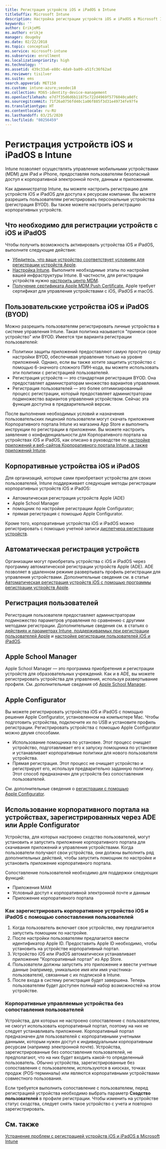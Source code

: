 ```yaml
---
title: Регистрация устройств iOS и iPadOS в Intune
titleSuffix: Microsoft Intune
description: Настройка регистрации устройств iOS и iPadOS в Microsoft Intune.
keywords: ''
author: ErikjeMS
ms.author: erikje
manager: dougeby
ms.date: 02/22/2018
ms.topic: conceptual
ms.service: microsoft-intune
ms.subservice: enrollment
ms.localizationpriority: high
ms.technology: ''
ms.assetid: 439c33a6-e80c-4da9-ba09-a51fc36f62ad
ms.reviewer: tisilver
ms.suite: ems
search.appverid: MET150
ms.custom: intune-azure;seodec18
ms.collection: M365-identity-device-management
ms.openlocfilehash: e7d7f35d6d6b11875c722d4969f5776040ca0dfc
ms.sourcegitcommit: 71f26a0756fd40c1a06f885f3d31e49734fe97fe
ms.translationtype: HT
ms.contentlocale: ru-RU
ms.lasthandoff: 03/25/2020
ms.locfileid: "80256459"
---
```

# <a name="enroll-iosipados-devices-in-intune"></a>Регистрация устройств iOS и iPadOS в Intune

Intune позволяет осуществлять управление мобильными устройствами (MDM) для iPad и iPhone, предоставляя пользователям безопасный доступ к корпоративной электронной почте, данным и приложениям.

Как администратор Intune, вы можете настроить регистрацию для устройств iOS и iPadOS для доступа к ресурсам компании. Вы можете разрешить пользователям регистрировать персональные устройства (регистрация BYOD). Вы также можете настроить регистрацию корпоративных устройств.

## <a name="prerequisites-for-iosipados-enrollment"></a>Что необходимо для регистрации устройств с iOS и iPadOS

Чтобы получить возможность активировать устройства iOS и iPadOS, выполните следующие действия:

- [Убедитесь, что ваше устройство соответствует условиям для регистрации устройств Apple](https://support.apple.com/en-us/HT204142#eligibility).
- [Настройка Intune](../fundamentals/setup-steps.md). Выполните необходимые этапы по настройке вашей инфраструктуры Intune. В частности, для регистрации устройств нужно [настроить центр MDM](../fundamentals/mdm-authority-set.md).
- [Получение сертификата Apple MDM Push Certificate.](apple-mdm-push-certificate-get.md) Apple требует сертификат для управления устройствами с iOS, iPadOS и macOS.

## <a name="user-owned-iosipados-and-ipados-devices-byod"></a>Пользовательские устройства iOS и iPadOS (BYOD)

Можно разрешить пользователям регистрировать личные устройства в системе управления Intune. Такая политика называется "принеси свое устройство" или BYOD. Имеется три варианта регистрации пользователей:
- Политики защиты приложений предоставляют самую простую среду настройки BYOD, обеспечивая управление только на уровне приложений. Однако, если вы также хотите защитить устройство с помощью 6-значного сложного ПИН-кода, вы можете использовать эти политики с регистрацией пользователей.
- Регистрация устройств — это стандартная регистрация BYOD. Она предоставляет администраторам множество вариантов управления.
- Регистрация пользователей — это более оптимизированный процесс регистрации, который предоставляет администраторам подмножество вариантов управления устройством. Сейчас эта функция доступна в предварительной версии. 

После выполнения необходимых условий и назначения пользовательских лицензий пользователи могут скачать приложение Корпоративного портала Intune из магазина App Store и выполнить инструкции по регистрации в приложении. Вы можете настроить заявление о конфиденциальности для Корпоративного портала на устройствах iOS и iPadOS, как описано в руководстве по [настройке приложений и веб-сайтов Корпоративного портала Intune, а также приложений Intune](../apps/company-portal-app.md#configuration).

## <a name="company-owned-iosipados-devices"></a>Корпоративные устройства iOS и iPadOS

Для организаций, которые сами приобретают устройства для своих пользователей, Intune поддерживает следующие методы регистрации корпоративных устройств iOS и iPadOS:

- Автоматическая регистрация устройств Apple (ADE)
- Apple School Manager
- помощник по настройке регистрации Apple Configurator;
- прямая регистрация с помощью Apple Configurator.

Кроме того, корпоративные устройства iOS и iPadOS можно регистрировать с помощью учетной записи [диспетчера регистрации устройств](device-enrollment-manager-enroll.md).

## <a name="automated-device-enrollment"></a>Автоматическая регистрация устройств

Организации могут приобретать устройства с iOS и iPadOS через программу автоматической регистрации устройств Apple (ADE). ADE позволяет в удаленном режиме развертывать профиль регистрации для управления устройствами. Дополнительные сведения см. в статье [Автоматическая регистрация устройств iOS с помощью программы регистрации устройств Apple](device-enrollment-program-enroll-ios.md).

## <a name="user-enrollment"></a>Регистрация пользователей
Регистрация пользователя предоставляет администраторам подмножество параметров управления по сравнению с другими методами регистрации. Дополнительные сведения см. в статьях о [действиях и параметрах Intune, поддерживаемых при регистрации пользователей Apple](ios-user-enrollment-supported-actions.md) и [настройке регистрации пользователей iOS и iPadOS](ios-user-enrollment.md).

## <a name="apple-school-manager"></a>Apple School Manager

Apple School Manager — это программа приобретения и регистрации устройств для образовательных учреждений. Как и в ADE, вы можете регистрировать устройства для управления, используя развертывание профиля. См. дополнительные сведения об [Apple School Manager](apple-school-manager-set-up-ios.md).

## <a name="apple-configurator"></a>Apple Configurator

Вы можете регистрировать устройства iOS и iPadOS с помощью решения Apple Configurator, установленном на компьютере Mac. Чтобы подготовить устройства, подключите их по USB и установите профиль регистрации. Регистрировать устройства с помощью Apple Configurator можно двумя способами.

- Использование помощника по установке. Этот процесс очищает устройство, подготавливает его к запуску помощника по установке и устанавливает корпоративные политики для нового пользователя устройства.
- Прямая регистрация. Этот процесс не очищает устройство и регистрирует его, используя предварительно заданную политику. Этот способ предназначен для устройств без сопоставления пользователей.

См. дополнительные сведения о [регистрации с помощью Apple Configurator](apple-configurator-enroll-ios.md).

## <a name="use-the-company-portal-on-ade-enrolled-or-apple-configurator-enrolled-devices"></a>Использование корпоративного портала на устройствах, зарегистрированных через ADE или Apple Configurator

Устройства, для которых настроено сходство пользователей, могут установить и запустить приложение корпоративного портала для скачивания приложений и управления устройствами. Когда пользователи получают свои устройства, они должны выполнить ряд дополнительных действий, чтобы запустить помощник по настройке и установить приложение корпоративного портала.

Сопоставление пользователей необходимо для поддержки следующих функций:

- Приложения MAM
- Условный доступ к корпоративной электронной почте и данным
- Приложение корпоративного портала

### <a name="how-users-enroll-corporate-owned-iosipados-devices-with-user-affinity"></a>Как зарегистрировать корпоративное устройство iOS и iPadOS с помощью сопоставления пользователей

1. Когда пользователь включает свое устройство, ему предлагается запустить помощник по настройке.
2. После настройки пользователям предлагается ввести идентификатор Apple ID. Предоставить Apple ID необходимо, чтобы установить на устройстве корпоративный портал.
3. Устройство iOS или iPadOS автоматически устанавливает приложение "Корпоративный портал" из App Store.
4. Пользователи должны запустить это приложение и ввести учетные данные (например, уникальное имя или имя участника-пользователя), связанные с их подпиской в Intune.
5. После входа в систему регистрация будет завершена. Теперь пользователям будет доступен полный набор возможностей на этом устройстве.

### <a name="about-corporate-owned-managed-devices-with-no-user-affinity"></a>Корпоративные управляемые устройства без сопоставления пользователей

Устройства, для которых не настроено сопоставление с пользователем, не смогут использовать корпоративный портал, поэтому на них не следует устанавливать приложение. Корпоративный портал предназначен для пользователей с корпоративными учетными данными, которым нужен доступ к индивидуальным корпоративным ресурсам (например электронной почте). Устройства, зарегистрированные без сопоставления пользователей, не предполагают, что на них будет входить какой-то определенный пользователь. Обычно устройства, зарегистрированные без сопоставления с пользователем, используются в киосках, точках продаж (POS-терминалы) или являются корпоративными устройствами совместного пользования.

Если требуется выполнить сопоставление с пользователем, перед регистрацией устройства необходимо выбрать параметр **Сходство пользователей** в профиле регистрации. Чтобы изменить на устройстве статус сходства, следует снять такое устройство с учета и повторно зарегистрировать.

## <a name="see-also"></a>См. также

[Устранение проблем с регистрацией устройств iOS и iPadOS в Microsoft Intune](https://support.microsoft.com/help/4039809)
